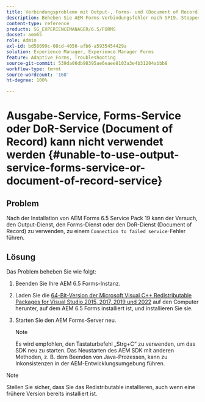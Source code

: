 ```yaml
---
title: Verbindungsprobleme mit Output-, Forms- und (Document of Record) DoR-Diensten
description: Beheben Sie AEM Forms-Verbindungsfehler nach SP19. Stoppen Sie die Instanz, installieren Sie Microsoft Visual C++ und starten Sie den Server für eine nahtlose Lösung neu. Fehlerbehebung für Output-, Forms- und DoR-Dienste.
content-type: reference
products: SG_EXPERIENCEMANAGER/6.5/FORMS
docset: aem65
role: Admin
exl-id: bd58099c-08cd-4056-afb6-a5935454429a
solution: Experience Manager, Experience Manager Forms
feature: Adaptive Forms, Troubleshooting
source-git-commit: 539da06db98395ae6eaee8103a3e4b31204abbb8
workflow-type: tm+mt
source-wordcount: '168'
ht-degree: 100%

---
```


# Ausgabe-Service, Forms-Service oder DoR-Service (Document of Record) kann nicht verwendet werden {#unable-to-use-output-service-forms-service-or-document-of-record-service}

## Problem

Nach der Installation von AEM Forms 6.5 Service Pack 19 kann der Versuch, den Output-Dienst, den Forms-Dienst oder den DoR-Dienst (Document of Record) zu verwenden, zu einem `Connection to failed service`-Fehler führen.

## Lösung

Das Problem beheben Sie wie folgt:

1. Beenden Sie Ihre AEM 6.5 Forms-Instanz.
1. Laden Sie die [64-Bit-Version der Microsoft Visual C++ Redistributable Packages for Visual Studio 2015, 2017, 2019 und 2022](https://learn.microsoft.com/en-us/cpp/windows/latest-supported-vc-redist?view=msvc-170#visual-studio-2015-2017-2019-and-2022) auf den Computer herunter, auf dem AEM 6.5 Forms installiert ist, und installieren Sie sie.
1. Starten Sie den AEM Forms-Server neu.

   >[!NOTE]
   >
   > Es wird empfohlen, den Tastaturbefehl „Strg+C“ zu verwenden, um das SDK neu zu starten. Das Neustarten des AEM SDK mit anderen Methoden, z. B. dem Beenden von Java-Prozessen, kann zu Inkonsistenzen in der AEM-Entwicklungsumgebung führen.


>[!NOTE]
>
>
> Stellen Sie sicher, dass Sie das Redistributable installieren, auch wenn eine frühere Version bereits installiert ist.

